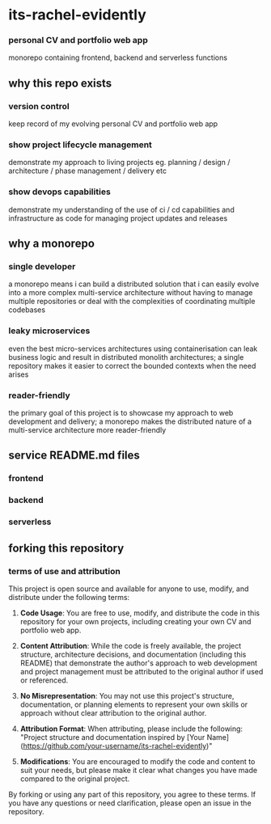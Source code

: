 # its-rachel-evidently
### personal CV and portfolio web app
monorepo containing frontend, backend and serverless functions 

## why this repo exists
### version control 
keep record of my evolving personal CV and portfolio web app
### show project lifecycle management
demonstrate my approach to living projects eg. planning / design / architecture / phase management / delivery etc
### show devops capabilities
demonstrate my understanding of the use of ci / cd capabilities and infrastructure as code for managing project updates and releases

## why a monorepo
### single developer
a monorepo means i can build a distributed solution that i can easily evolve into a more complex multi-service architecture without having to manage multiple repositories or deal with the complexities of coordinating multiple codebases
### leaky microservices
even the best micro-services architectures using containerisation can leak business logic and result in distributed monolith architectures; a single repository makes it easier to correct the bounded contexts when the need arises
### reader-friendly
the primary goal of this project is to showcase my approach to web development and delivery; a monorepo makes the distributed nature of a multi-service architecture more reader-friendly

## service README.md files

### frontend

### backend

### serverless

## forking this repository

### terms of use and attribution

This project is open source and available for anyone to use, modify, and distribute under the following terms:

1. **Code Usage**: You are free to use, modify, and distribute the code in this repository for your own projects, including creating your own CV and portfolio web app.

2. **Content Attribution**: While the code is freely available, the project structure, architecture decisions, and documentation (including this README) that demonstrate the author's approach to web development and project management must be attributed to the original author if used or referenced.

3. **No Misrepresentation**: You may not use this project's structure, documentation, or planning elements to represent your own skills or approach without clear attribution to the original author.

4. **Attribution Format**: When attributing, please include the following:
   "Project structure and documentation inspired by [Your Name] (https://github.com/your-username/its-rachel-evidently)"

5. **Modifications**: You are encouraged to modify the code and content to suit your needs, but please make it clear what changes you have made compared to the original project.

By forking or using any part of this repository, you agree to these terms. If you have any questions or need clarification, please open an issue in the repository.
